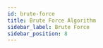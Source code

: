 ```yaml
---
id: brute-force
title: Brute Force Algorithm
sidebar_label: Brute Force
sidebar_position: 8
---
```

